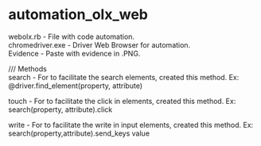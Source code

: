 # automation_olx_web
webolx.rb - File with code automation. <br />
chromedriver.exe - Driver Web Browser for automation. <br />
Evidence - Paste with evidence in .PNG.<br />

/// Methods <br />
search  - For to facilitate the search elements, created this method.
Ex: @driver.find_element(property, attribute)

touch	- For to facilitate the click in elements, created this method.
Ex: search(property, attribute).click

write 	- For to facilitate the write in input elements, created this method.
Ex: search(property,attribute).send_keys value 